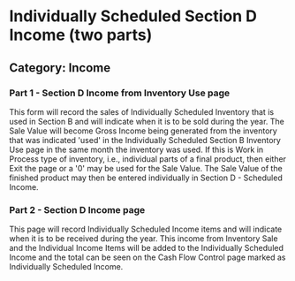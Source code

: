 # Individually Scheduled Section D Income (two parts)
## Category: Income
### Part 1 - Section D Income from Inventory Use page
This form will record the sales of Individually Scheduled Inventory that is used in Section B and will indicate when it is to be sold during the year.
The Sale Value will become Gross Income being generated from the inventory that was indicated 'used' in the Individually Scheduled Section B Inventory Use page in the same month the inventory was used.
If this is Work in Process type of inventory, i.e., individual parts of a final product, then either Exit the page or a '0' may be used for the Sale Value. The Sale Value of the finished product may then be entered individually in Section D - Scheduled Income.
### Part 2 - Section D Income page
This page will record Individually Scheduled Income items and will indicate when it is to be received during the year.
This income from Inventory Sale and the Individual Income Items will be added to the Individually Scheduled Income and the total can be seen on the Cash Flow Control page marked as Individually Scheduled Income.
